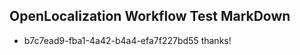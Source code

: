 ## OpenLocalization Workflow Test MarkDown
* b7c7ead9-fba1-4a42-b4a4-efa7f227bd55 thanks!

<!--HONumber=Jul16_HO4-->


